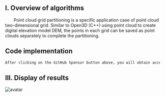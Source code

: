 ##  I. Overview of algorithms 

  Point cloud grid partitioning is a specific application case of point cloud two-dimensional grid. Similar to Open3D (C++) using point cloud to create digital elevation model DEM, the points in each grid can be saved as point clouds separately to complete the partitioning. 

##  Code implementation 

 ```python  
After clicking on the GitHub Sponsor button above, you will obtain access permissions to my private code repository ( https://github.com/slowlon/my_code_bar ) to view this blog code. By searching the code number of this blog, you can find the code you need, code number is: 2024020309574558329
 ```  
##  III. Display of results 

![avatar]( ee85fa5797fd468fa81d48f4b1fa7642.png) 

